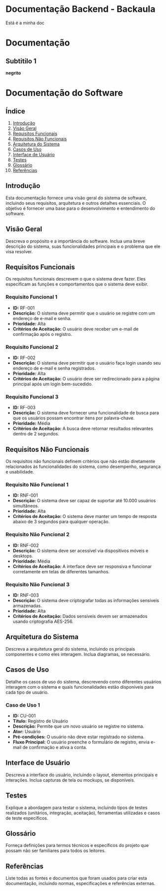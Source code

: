 # Documentação Backend - Backaula

Está é a minha doc

# Documentação


## Subtitilo 1

**negrito**

# Documentação do Software

## Índice

1. [Introdução](#introdução)
2. [Visão Geral](#visão-geral)
3. [Requisitos Funcionais](#requisitos-funcionais)
4. [Requisitos Não Funcionais](#requisitos-não-funcionais)
5. [Arquitetura do Sistema](#arquitetura-do-sistema)
6. [Casos de Uso](#casos-de-uso)
7. [Interface de Usuário](#interface-de-usuário)
8. [Testes](#testes)
9. [Glossário](#glossário)
10. [Referências](#referências)

## Introdução

Esta documentação fornece uma visão geral do sistema de software, incluindo seus requisitos, arquitetura e outros detalhes essenciais. O objetivo é fornecer uma base para o desenvolvimento e entendimento do software.

## Visão Geral

Descreva o propósito e a importância do software. Inclua uma breve descrição do sistema, suas funcionalidades principais e o problema que ele visa resolver.

## Requisitos Funcionais

Os requisitos funcionais descrevem o que o sistema deve fazer. Eles especificam as funções e comportamentos que o sistema deve exibir.

### Requisito Funcional 1

- **ID:** RF-001
- **Descrição:** O sistema deve permitir que o usuário se registre com um endereço de e-mail e senha.
- **Prioridade:** Alta
- **Critérios de Aceitação:** O usuário deve receber um e-mail de confirmação após o registro.

### Requisito Funcional 2

- **ID:** RF-002
- **Descrição:** O sistema deve permitir que o usuário faça login usando seu endereço de e-mail e senha registrados.
- **Prioridade:** Alta
- **Critérios de Aceitação:** O usuário deve ser redirecionado para a página principal após um login bem-sucedido.

### Requisito Funcional 3

- **ID:** RF-003
- **Descrição:** O sistema deve fornecer uma funcionalidade de busca para que os usuários possam encontrar itens por palavra-chave.
- **Prioridade:** Média
- **Critérios de Aceitação:** A busca deve retornar resultados relevantes dentro de 2 segundos.

## Requisitos Não Funcionais

Os requisitos não funcionais definem critérios que não estão diretamente relacionados às funcionalidades do sistema, como desempenho, segurança e usabilidade.

### Requisito Não Funcional 1

- **ID:** RNF-001
- **Descrição:** O sistema deve ser capaz de suportar até 10.000 usuários simultâneos.
- **Prioridade:** Alta
- **Critérios de Aceitação:** O sistema deve manter um tempo de resposta abaixo de 3 segundos para qualquer operação.

### Requisito Não Funcional 2

- **ID:** RNF-002
- **Descrição:** O sistema deve ser acessível via dispositivos móveis e desktops.
- **Prioridade:** Média
- **Critérios de Aceitação:** A interface deve ser responsiva e funcionar corretamente em telas de diferentes tamanhos.

### Requisito Não Funcional 3

- **ID:** RNF-003
- **Descrição:** O sistema deve criptografar todas as informações sensíveis armazenadas.
- **Prioridade:** Alta
- **Critérios de Aceitação:** Dados sensíveis devem ser armazenados usando criptografia AES-256.

## Arquitetura do Sistema

Descreva a arquitetura geral do sistema, incluindo os principais componentes e como eles interagem. Inclua diagramas, se necessário.

## Casos de Uso

Detalhe os casos de uso do sistema, descrevendo como diferentes usuários interagem com o sistema e quais funcionalidades estão disponíveis para cada tipo de usuário.

### Caso de Uso 1

- **ID:** CU-001
- **Título:** Registro de Usuário
- **Descrição:** Permite que um novo usuário se registre no sistema.
- **Ator:** Usuário
- **Pré-condições:** O usuário não deve estar registrado no sistema.
- **Fluxo Principal:** O usuário preenche o formulário de registro, envia e-mail de confirmação e ativa a conta.

## Interface de Usuário

Descreva a interface do usuário, incluindo o layout, elementos principais e interações. Inclua capturas de tela ou mockups, se disponíveis.

## Testes

Explique a abordagem para testar o sistema, incluindo tipos de testes realizados (unitários, integração, aceitação), ferramentas utilizadas e casos de teste específicos.

## Glossário

Forneça definições para termos técnicos e específicos do projeto que possam não ser familiares para todos os leitores.

## Referências

Liste todas as fontes e documentos que foram usados para criar esta documentação, incluindo normas, especificações e referências externas.

